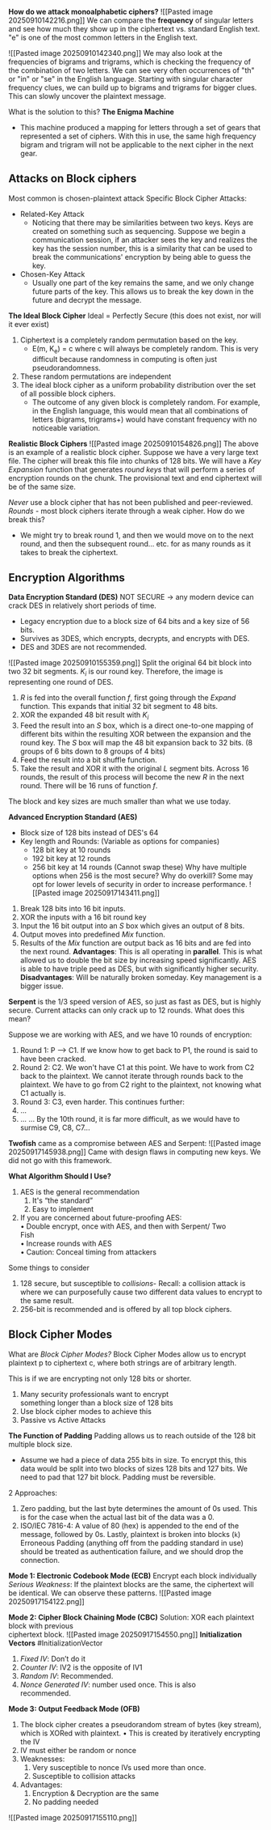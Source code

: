 **How do we attack monoalphabetic ciphers?**
![[Pasted image 20250910142216.png]]
We can compare the **frequency** of singular letters and see how much they show up in the ciphertext vs. standard English text. "e" is one of the most common letters in the English text. 

![[Pasted image 20250910142340.png]]
We may also look at the frequencies of bigrams and trigrams, which is checking the frequency of the combination of two letters. 
We can see very often occurrences of "th" or "in" or "se" in the English language. 
Starting with singular character frequency clues, we can build up to bigrams and trigrams for bigger clues. This can slowly uncover the plaintext message. 

What is the solution to this? **The Enigma Machine**
- This machine produced a mapping for letters through a set of gears that represented a set of ciphers. With this in use, the same high frequency bigram and trigram will not be applicable to the next cipher in the next gear. 

## Attacks on Block ciphers
Most common is chosen-plaintext attack
Specific Block Cipher Attacks:
- Related-Key Attack 
	- Noticing that there may be similarities between two keys. Keys are created on something such as sequencing. Suppose we begin a communication session, if an attacker sees the key and realizes the key has the session number, this is a similarity that can be used to break the communications' encryption by being able to guess the key.
- Chosen-Key Attack
	- Usually one part of the key remains the same, and we only change future parts of the key. This allows us to break the key down in the future and decrypt the message. 

**The Ideal Block Cipher**
Ideal = Perfectly Secure (this does not exist, nor will it ever exist)
1. Ciphertext is a completely random permutation based on the key. 
	- E(m, K<sub>e</sub>) = c where c will always be completely random. This is very difficult because randomness in computing is often just pseudorandomness. 
2. These random permutations are independent 
3. The ideal block cipher as a uniform probability distribution over the set of all possible block ciphers.
	- The outcome of any given block is completely random. For example, in the English language, this would mean that all combinations of letters (bigrams, trigrams+) would have constant frequency with no noticeable variation. 

**Realistic Block Ciphers**
![[Pasted image 20250910154826.png]]
The above is an example of a realistic block cipher. Suppose we have a very large text file. The cipher will break this file into chunks of 128 bits. We will have a *Key Expansion* function that generates *round keys* that will perform a series of encryption rounds on the chunk. The provisional text and end ciphertext will be of the same size. 

*Never* use a block cipher that has not been published and peer-reviewed. *Rounds* - most block ciphers iterate through a weak cipher. 
How do we break this?
- We might try to break round 1, and then we would move on to the next round, and then the subsequent round... etc. for as many rounds as it takes to break the ciphertext. 

## Encryption Algorithms
**Data Encryption Standard (DES)**
NOT SECURE -> any modern device can crack DES in relatively short periods of time. 
- Legacy encryption due to a block size of 64 bits and a key size of 56 bits. 
- Survives as 3DES, which encrypts, decrypts, and encrypts with DES. 
- DES and 3DES are not recommended. 

![[Pasted image 20250910155359.png]]
Split the original 64 bit block into two 32 bit segments. 
*K<sub>i</sub>* is our round key. Therefore, the image is representing one round of DES.
1) *R* is fed into the overall function *f*, first going through the *Expand* function. This expands that initial 32 bit segment to 48 bits. 
2) XOR the expanded 48 bit result with *K<sub>i</sub>*
3) Feed the result into an *S* box, which is a direct one-to-one mapping of different bits within the resulting XOR between the expansion and the round key. The *S* box will map the 48 bit expansion back to 32 bits. (8 groups of 6 bits down to 8 groups of 4 bits)
4) Feed the result into a bit shuffle function.
5) Take the result and XOR it with the original *L* segment bits. 
Across 16 rounds, the result of this process will become the new *R* in the next round. There will be 16 runs of function *f*.

The block and key sizes are much smaller than what we use today.

**Advanced Encryption Standard (AES)**
- Block size of 128 bits instead of DES's 64
- Key length and Rounds: (Variable as options for companies)
	- 128 bit key at 10 rounds
	- 192 bit key at 12 rounds
	- 256 bit key at 14 rounds 
	(Cannot swap these)
	Why have multiple options when 256 is the most secure? Why do overkill? Some may opt for lower levels of security in order to increase performance. 
![[Pasted image 20250917143411.png]]
1. Break 128 bits into 16 bit inputs. 
2. XOR the inputs with a 16 bit round key 
3. Input the 16 bit output into an *S* box which gives an output of 8 bits.
4. Output moves into predefined *Mix* function.
5. Results of the *Mix* function are output back as 16 bits and are fed into the next round.
**Advantages**: This is all operating in **parallel**. This is what allowed us to double the bit size by increasing speed significantly. AES is able to have triple peed as DES, but with significantly higher security.
**Disadvantages**: Will be naturally broken someday. Key management is a bigger issue.

**Serpent** is the 1/3 speed version of AES, so just as fast as DES, but is highly secure. Current attacks can only crack up to 12 rounds.
What does this mean?

Suppose we are working with AES, and we have 10 rounds of encryption:
1. Round 1: P --> C1. If we know how to get back to P1, the round is said to have been cracked. 
2. Round 2: C2. We won't have C1 at this point. We have to work from C2 back to the plaintext. We cannot iterate through rounds back to the plaintext. We have to go from C2 right to the plaintext, not knowing what C1 actually is. 
3. Round 3: C3, even harder. This continues further:
4. ...
5. ...
	... By the 10th round, it is far more difficult, as we would have to surmise C9, C8, C7... 

**Twofish** came as a compromise between AES and Serpent:
![[Pasted image 20250917145938.png]]
Came with design flaws in computing new keys. We did not go with this framework. 

**What Algorithm Should I Use?**
1. AES is the general recommendation  
	1. It's “the standard”  
	2. Easy to implement  
2. If you are concerned about future-proofing AES:  
• Double encrypt, once with AES, and then with Serpent/ Two  
Fish  
• Increase rounds with AES  
• Caution: Conceal timing from attackers

Some things to consider
1. 128 secure, but susceptible to *collisions*- Recall: a collision attack is where we can purposefully cause two different data values to encrypt to the same result. 
2. 256-bit is recommended and is offered by all top block ciphers. 

## Block Cipher Modes
What are *Block Cipher Modes?*
Block Cipher Modes allow us to encrypt plaintext p to ciphertext c, where both strings are of arbitrary length. 

This is if we are encrypting not only 128 bits or shorter.

1. Many security professionals want to encrypt  
something longer than a block size of 128 bits  
2. Use block cipher modes to achieve this  
3. Passive vs Active Attacks

**The Function of Padding**
Padding allows us to reach outside of the 128 bit multiple block size. 
- Assume we had a piece of data 255 bits in size. To encrypt this, this data would be split into two blocks of sizes 128 bits and 127 bits. We need to pad that 127 bit block. 
Padding must be reversible. 

2 Approaches:
1. Zero padding, but the last byte determines the amount of 0s used. This is for the case when the actual last bit of the data was a 0. 
2. ISO/IEC 7816-4: A value of 80 (hex) is appended to the end of the message, followed by 0s. 
Lastly, plaintext is broken into blocks (`k`)
Erroneous Padding (anything off from the padding standard in use) should be treated as authentication failure, and we should drop the connection. 

**Mode 1: Electronic Codebook Mode (ECB)**
Encrypt each block individually 
*Serious Weakness*: If the plaintext blocks are the same, the ciphertext will be identical. We can observe these patterns. 
![[Pasted image 20250917154122.png]]

**Mode 2: Cipher Block Chaining Mode (CBC)**
Solution: XOR each plaintext block with previous  
ciphertext block.
![[Pasted image 20250917154550.png]]
**Initialization Vectors** #InitializationVector
1. *Fixed IV*: Don’t do it  
2. *Counter IV*: IV2 is the opposite of IV1  
3. *Random IV*: Recommended.  
4. *Nonce Generated IV*: number used once. This is also  
recommended.

**Mode 3: Output Feedback Mode (OFB)**
1. The block cipher creates a pseudorandom stream of
bytes (key stream), which is XORed with plaintext.
	• This is created by iteratively encrypting the IV
2. IV must either be random or nonce
3. Weaknesses:
	1. Very susceptible to nonce IVs used more than once.
	2. Susceptible to collision attacks
4. Advantages:
	1. Encryption & Decryption are the same
	2. No padding needed

![[Pasted image 20250917155110.png]]